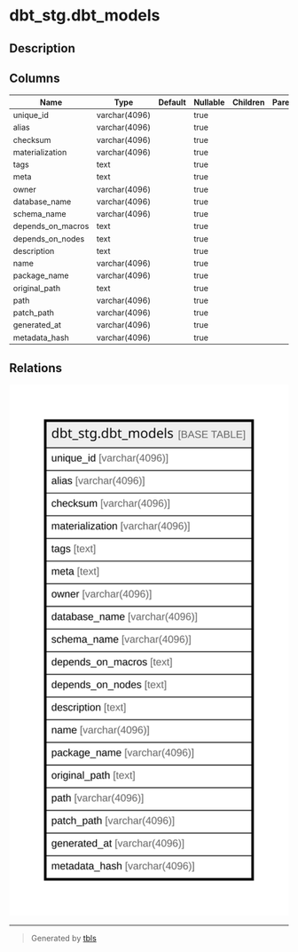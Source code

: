# dbt_stg.dbt_models

## Description

## Columns

| Name | Type | Default | Nullable | Children | Parents | Comment |
| ---- | ---- | ------- | -------- | -------- | ------- | ------- |
| unique_id | varchar(4096) |  | true |  |  |  |
| alias | varchar(4096) |  | true |  |  |  |
| checksum | varchar(4096) |  | true |  |  |  |
| materialization | varchar(4096) |  | true |  |  |  |
| tags | text |  | true |  |  |  |
| meta | text |  | true |  |  |  |
| owner | varchar(4096) |  | true |  |  |  |
| database_name | varchar(4096) |  | true |  |  |  |
| schema_name | varchar(4096) |  | true |  |  |  |
| depends_on_macros | text |  | true |  |  |  |
| depends_on_nodes | text |  | true |  |  |  |
| description | text |  | true |  |  |  |
| name | varchar(4096) |  | true |  |  |  |
| package_name | varchar(4096) |  | true |  |  |  |
| original_path | text |  | true |  |  |  |
| path | varchar(4096) |  | true |  |  |  |
| patch_path | varchar(4096) |  | true |  |  |  |
| generated_at | varchar(4096) |  | true |  |  |  |
| metadata_hash | varchar(4096) |  | true |  |  |  |

## Relations

![er](dbt_stg.dbt_models.svg)

---

> Generated by [tbls](https://github.com/k1LoW/tbls)
